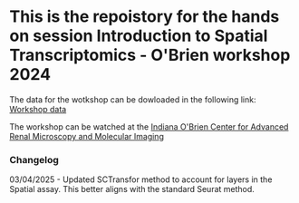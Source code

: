 # This is the repoistory for the hands on session Introduction to Spatial Transcriptomics  - O'Brien workshop 2024

The data for the wotkshop can be dowloaded in the following link:
[Workshop data](https://indiana-my.sharepoint.com/:f:/g/personal/masghari_iu_edu/EjAvTDHriQ5Nr32xIdU2KScBxvypo4MslTXcCT1CU1zq9w?e=0V3gM6)

The workshop can be watched at the [Indiana O'Brien Center for Advanced Renal Microscopy and Molecular Imaging](https://medicine.iu.edu/internal-medicine/research/centers/advanced-microscopic-analysis-kidney/education/videos)

### Changelog

03/04/2025 - Updated SCTransfor method to account for layers in the Spatial assay. This better aligns with the standard Seurat method.
